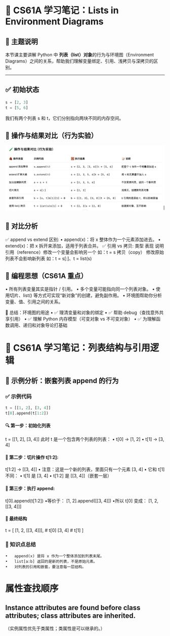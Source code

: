 # 🧠 CS61A 学习笔记：Lists in Environment Diagrams

## 📌 主题说明  
本节课主要讲解 Python 中 **列表（list）对象**的行为与环境图（Environment Diagrams）之间的关系，帮助我们理解变量绑定、引用、浅拷贝与深拷贝的区别。

---

## ✅ 初始状态

```python
s = [2, 3]
t = [5, 6]
```
我们有两个列表 s 和 t，它们分别指向两块不同的内存空间。

## 🧪 操作与结果对比（行为实验）
![alt text](image-1.png)

## 📎 对比分析
✅ append vs extend 区别:
•	append(x)：将 x 整体作为一个元素添加进去。
•	extend(x)：把 x 拆开来添加，适用于列表合并。
✅ 引用 vs 拷贝:
类型                     表现             说明
引用（reference）修改一个变量会影响另一个     如：t = s
拷贝（copy）     修改原始列表不会影响新列表   如：t = s[:]、t = list(s)

## 🧠 编程思想（CS61A 重点）
•	所有列表变量其实是指针 / 引用。
•	多个变量可能指向同一个列表对象。
•	使用切片、list() 等方式可实现“新对象”的创建，避免副作用。
•	环境图帮助你分析变量、值、引用之间的关系。

🎯 总结：环境图的用途
•	✅ 理清变量和对象的绑定
•	✅ 帮助 debug（查找意外共享引用）
•	✅ 理解 Python 内存模型（可变对象 vs 不可变对象）
•	✅ 为理解函数调用、递归和对象导论打基础



# 🧠 CS61A 学习笔记：列表结构与引用逻辑

## 🧪 示例分析：嵌套列表 append 的行为

### ✅ 示例代码

```python
t = [[1, 2], [3, 4]]
t[0].append(t[1:2])
```
#### 🔍 第一步：初始化列表
t = [[1, 2], [3, 4]]
此时 t 是一个包含两个列表的列表：
	•	t[0] → [1, 2]
	•	t[1] → [3, 4]
#### 🧩 第二步：切片操作 t[1:2]:
t[1:2] → [[3, 4]]
	•	注意：这是一个新的列表，里面只有一个元素 [3, 4]
	•	它和 t[1] 不同：
	•	t[1] 是 [3, 4]
	•	t[1:2] 是 [[3, 4]]（嵌套一层）
#### 🔧 第三步：执行 append:
t[0].append(t[1:2])
•等价于：
[1, 2].append([[3, 4]])
•所以 t[0] 变成：
[1, 2, [[3, 4]]]

#### 🧱 最终结构
t = [
    [1, 2, [[3, 4]]],  # t[0]
    [3, 4]             # t[1]
]
### 🧠 知识点总结
	•	append(x) 是将 x 作为一个整体添加到列表末尾。
	•	list[a:b] 返回的是新的列表，不是原始元素。
	•	对列表的引用和嵌套，要注意每一层结构。


# 属性查找顺序

## Instance attributes are found before class attributes; class attributes are inherited.
（实例属性优先于类属性；类属性是可以继承的。）
